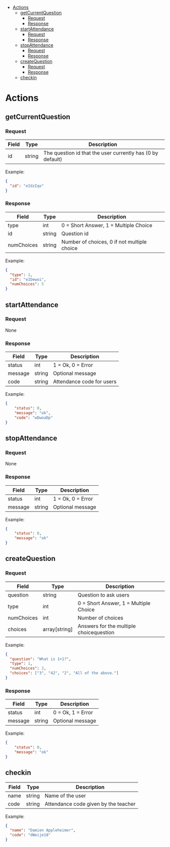- [Actions](#sec-1)
  - [getCurrentQuestion](#sec-1-1)
    - [Request](#sec-1-1-1)
    - [Response](#sec-1-1-2)
  - [startAttendance](#sec-1-2)
    - [Request](#sec-1-2-1)
    - [Response](#sec-1-2-2)
  - [stopAttendance](#sec-1-3)
    - [Request](#sec-1-3-1)
    - [Response](#sec-1-3-2)
  - [createQuestion](#sec-1-4)
    - [Request](#sec-1-4-1)
    - [Response](#sec-1-4-2)
  - [checkin](#sec-1-5)


# Actions<a id="sec-1"></a>

## getCurrentQuestion<a id="sec-1-1"></a>

### Request<a id="sec-1-1-1"></a>

| Field | Type   | Description                                                |
|----- |------ |---------------------------------------------------------- |
| id    | string | The question id that the user currently has (0 by default) |

Example:

```json
{
  "id": "eIdzIqo"
}
```

### Response<a id="sec-1-1-2"></a>

| Field      | Type   | Description                                 |
|---------- |------ |------------------------------------------- |
| type       | int    | 0 = Short Answer, 1 = Multiple Choice       |
| id         | string | Question id                                 |
| numChoices | string | Number of choices, 0 if not multiple choice |

Example:

```json
{
  "type": 1,
  "id": "eIDewoi",
  "numChoices": 5
}
```

## startAttendance<a id="sec-1-2"></a>

### Request<a id="sec-1-2-1"></a>

None

### Response<a id="sec-1-2-2"></a>

| Field   | Type   | Description               |
|------- |------ |------------------------- |
| status  | int    | 1 = Ok, 0 = Error         |
| message | string | Optional message          |
| code    | string | Attendance code for users |

Example:

```json
{
    "status": 0,
    "message": "ok",
    "code": "wDwoaDp"
}
```

## stopAttendance<a id="sec-1-3"></a>

### Request<a id="sec-1-3-1"></a>

None

### Response<a id="sec-1-3-2"></a>

| Field   | Type   | Description       |
|------- |------ |----------------- |
| status  | int    | 1 = Ok, 0 = Error |
| message | string | Optional message  |

Example:

```json
{
    "status": 0,
    "message": "ok"
}
```

## createQuestion<a id="sec-1-4"></a>

### Request<a id="sec-1-4-1"></a>

| Field      | Type          | Description                             |
|---------- |------------- |--------------------------------------- |
| question   | string        | Question to ask users                   |
| type       | int           | 0 = Short Answer, 1 = Multiple Choice   |
| numChoices | int           | Number of choices                       |
| choices    | array[string] | Answers for the multiple choicequestion |

Example:

```json
{
  "question": "What is 1+1?",
  "type": 1,
  "numChoices": 3,
  "choices": ["3", "42", "2", "All of the above."]
}
```

### Response<a id="sec-1-4-2"></a>

| Field   | Type   | Description       |
|------- |------ |----------------- |
| status  | int    | 0 = Ok, 1 = Error |
| message | string | Optional message  |

Example:

```json
{
    "status": 0,
    "message": "ok"
}
```

## checkin<a id="sec-1-5"></a>

| Field | Type   | Description                          |
|----- |------ |------------------------------------ |
| name  | string | Name of the user                     |
| code  | string | Attendance code given by the teacher |

Example:

```json
{
  "name": "Damien Appleheimer",
  "code": "dWeije18"
}
```
